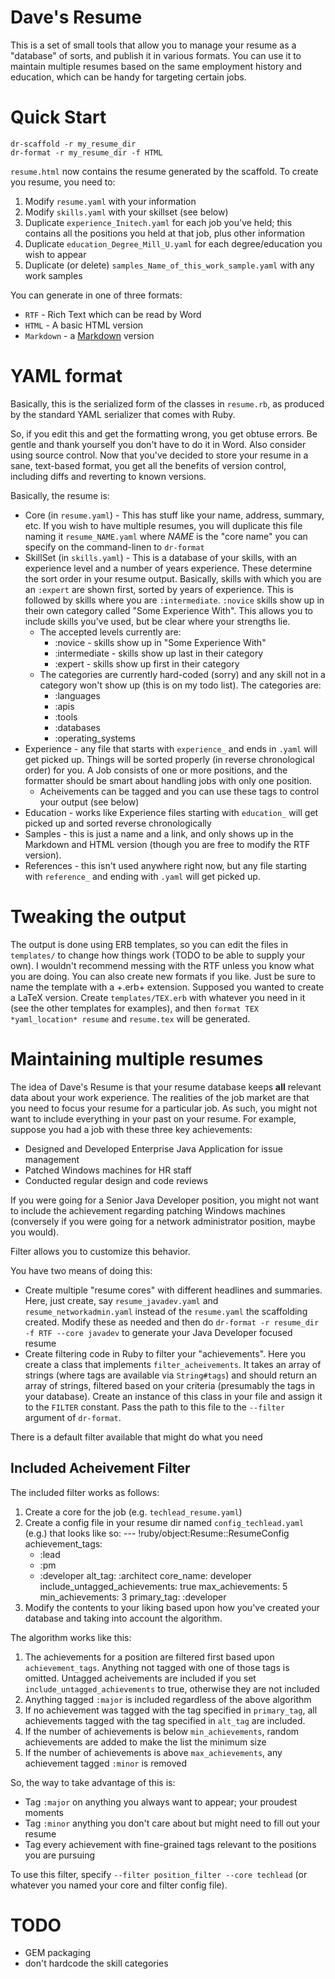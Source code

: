 # Dave's Resume

This is a set of small tools that allow you to manage your resume as a "database" of sorts, and publish it in various formats.  You can use it to maintain multiple resumes based on the same employment history and education, which can be handy for targeting certain jobs.

# Quick Start

    dr-scaffold -r my_resume_dir
    dr-format -r my_resume_dir -f HTML

`resume.html` now contains the resume generated by the scaffold.  To create you resume, you need to:

1. Modify `resume.yaml` with your information
2. Modify `skills.yaml` with your skillset (see below)
3. Duplicate `experience_Initech.yaml` for each job you've held; this contains all the positions you held at that job, plus other information
4. Duplicate `education_Degree_Mill_U.yaml` for each degree/education you wish to appear
5. Duplicate (or delete) `samples_Name_of_this_work_sample.yaml` with any work samples

You can generate in one of three formats:

* `RTF` - Rich Text which can be read by Word
* `HTML` - A basic HTML version
* `Markdown` - a [Markdown](http://www.daringfireball.com/projects/markdown) version

# YAML format

Basically, this is the serialized form of the classes in `resume.rb`, as produced by the standard YAML serializer that comes with Ruby.

So, if you edit this and get the formatting wrong, you get obtuse errors.  Be gentle and thank yourself you don't have to do it in Word.  Also consider using source control.  Now that you've decided to store your resume in a sane, text-based format, you get all the benefits of version control, including diffs and reverting to known versions.

Basically, the resume is:

* Core (in `resume.yaml`) - This has stuff like your name, address, summary, etc.  If you wish to have multiple resumes, you will duplicate this file naming it `resume_NAME.yaml` where _NAME_ is the "core name" you can specify on the command-linen to `dr-format`
* SkillSet (in `skills.yaml`) - This is a database of your skills, with an experience level and a number of years experience.    These determine the sort order in your resume output.  Basically, skills with which you are an `:expert` are shown first, sorted by years of experience. This is followed by skills where you are `:intermediate`.  `:novice` skills show up in their own category called "Some Experience With".  This allows you to include skills you've used, but be clear where your strengths lie.
    * The accepted levels currently are:
        * :novice - skills show up in "Some Experience With"
        * :intermediate - skills show up last in their category
        * :expert - skills show up first in their category
    * The categories are currently hard-coded (sorry) and any skill not in a category won't show up (this is on my todo list).  The categories are:
        * :languages
        * :apis
        * :tools
        * :databases
        * :operating_systems
* Experience - any file that starts with `experience_` and ends in `.yaml` will get picked up.  Things will be sorted properly (in reverse chronological order) for you.  A Job consists of one or more positions, and the formatter should be smart about handling jobs with only one position.
  * Acheivements can be tagged and you can use these tags to control your output (see below)
* Education - works like Experience files starting with `education_` will get picked up and sorted reverse chronologically
* Samples - this is just a name and a link, and only shows up in the Markdown and HTML version (though you are free to modify the RTF version).
* References - this isn't used anywhere right now, but any file starting with `reference_`  and ending with `.yaml` will get picked up.

# Tweaking the output

The output is done using ERB templates, so you can edit the files in `templates/` to change how things work (TODO to be able to supply your own).  I wouldn't recommend messing with the RTF unless you know what you are doing.  You can also create new formats if you like.  Just be sure to name the template with a +.erb+ extension.  Supposed you wanted to create a LaTeX version.  Create `templates/TEX.erb` with whatever you need in it (see the other templates for examples), and then `format TEX *yaml_location* resume` and `resume.tex` will be generated.

# Maintaining multiple resumes

The idea of Dave's Resume is that your resume database keeps **all** relevant data about your work experience.  The realities of the job market are that you need to focus your resume for a particular job.  As such, you might not want to include everything in your past on your resume.  For example, suppose you had a job with these three key achievements:

* Designed and Developed Enterprise Java Application for issue management
* Patched Windows machines for HR staff
* Conducted regular design and code reviews

If you were going for a Senior Java Developer position, you might not want to include the achievement regarding patching Windows machines (conversely if you were going for a network administrator position, maybe you would).

Filter allows you to customize this behavior.

You have two means of doing this:

* Create multiple "resume cores" with different headlines and summaries.  Here, just create, say `resume_javadev.yaml` and `resume_networkadmin.yaml` instead of the `resume.yaml` the scaffolding created.  Modify these as needed and then do `dr-format -r resume_dir -f RTF --core javadev` to generate your Java Developer focused resume
* Create filtering code in Ruby to filter your "achievements".  Here you create a class that implements `filter_acheivements`.  It takes an array of strings (where tags are available via `String#tags`) and should return an array of strings, filtered based on your criteria (presumably the tags in your database).  Create an instance of this class in your file and assign it to the `FILTER` constant.  Pass the path to this file to the `--filter` argument of `dr-format`.  

There is a default filter available that might do what you need

## Included Acheivement Filter

The included filter works as follows:

1. Create a core for the job (e.g. `techlead_resume.yaml`)
1. Create a config file in your resume dir named `config_techlead.yaml` (e.g.) that looks like so:
    --- !ruby/object:Resume::ResumeConfig 
    achievement_tags: 
    - :lead
    - :pm
    - :developer
    alt_tag: :architect
    core_name: developer
    include_untagged_achievements: true
    max_achievements: 5
    min_achievements: 3
    primary_tag: :developer
3. Modify the contents to your liking based upon how you've created your database and taking into account the algorithm.

The algorithm works like this:

1. The achievements for a position are filtered first based upon `achievement_tags`.  Anything not tagged with one of those tags is omitted.  Untagged acheivements are included if you set `include_untagged_achievements` to true, otherwise they are not included
2. Anything tagged `:major` is included regardless of the above algorithm
3. If no achievement was tagged with the tag specified in `primary_tag`, all achievements tagged with the tag specified in `alt_tag` are included.
4. If the number of achievements is below `min_achievements`, random achievements are added to make the list the minimum size
5. If the number of achievements is above `max_achievements`, any achievement tagged `:minor` is removed

So, the way to take advantage of this is:

* Tag `:major` on anything you always want to appear; your proudest moments
* Tag `:minor` anything you don't care about but might need to fill out your resume
* Tag every achievement with fine-grained tags relevant to the positions you are pursuing

To use this filter, specify `--filter position_filter --core techlead` (or whatever you named your core and filter config file).

# TODO

* GEM packaging
* don't hardcode the skill categories
